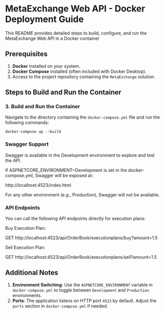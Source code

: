# MetaExchange Web API - Docker Deployment Guide

This README provides detailed steps to build, configure, and run the MetaExchange Web API in a Docker container

## Prerequisites
1. **Docker** installed on your system.
2. **Docker Compose** installed (often included with Docker Desktop).
3. Access to the project repository containing the `MetaExchange` solution.

## Steps to Build and Run the Container

### 3. Build and Run the Container
Navigate to the directory containing the `docker-compose.yml` file and run the following commands:

```
docker-compose up --build
```

### Swagger Support

Swagger is available in the Development environment to explore and test the API.

If ASPNETCORE_ENVIRONMENT=Development is set in the docker-compose.yml, Swagger will be exposed at:

http://localhost:4523/index.html

For any other environment (e.g., Production), Swagger will not be available.

### API Endpoints

You can call the following API endpoints directly for execution plans:

Buy Execution Plan:

GET http://localhost:4523/api/OrderBook/executionplans/buy?amount=1.5

Sell Execution Plan:

GET http://localhost:4523/api/OrderBook/executionplans/sell?amount=1.5

## Additional Notes
1. **Environment Switching**: Use the `ASPNETCORE_ENVIRONMENT` variable in `docker-compose.yml` to toggle between `Development` and `Production` environments.
2. **Ports**: The application listens on HTTP port `4523` by default. Adjust the `ports` section in `docker-compose.yml` if needed.



